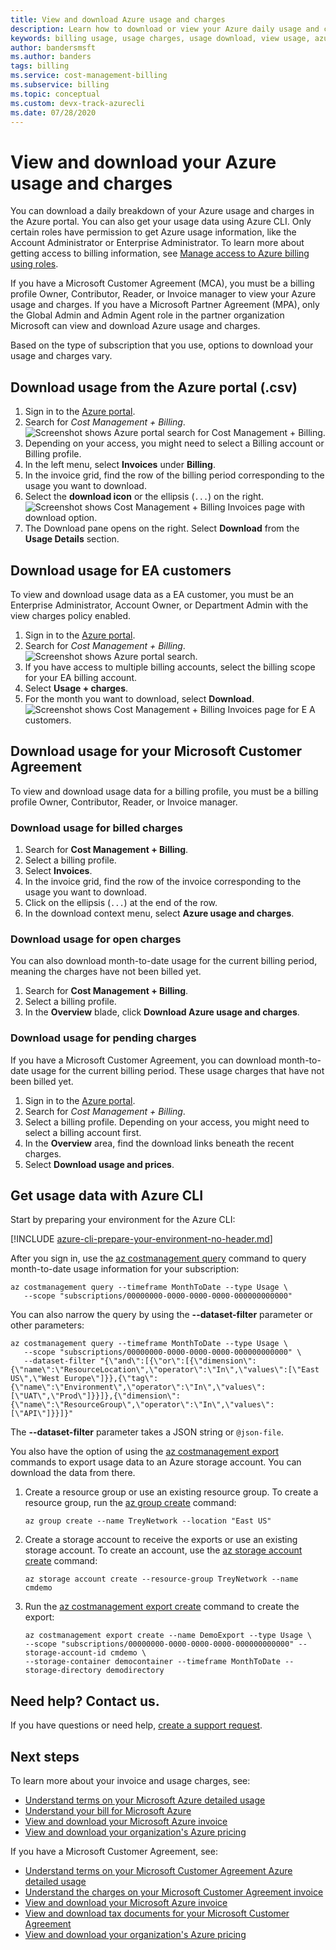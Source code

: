 ```yaml
---
title: View and download Azure usage and charges
description: Learn how to download or view your Azure daily usage and charges, and see additional available resources.
keywords: billing usage, usage charges, usage download, view usage, azure invoice, azure usage
author: bandersmsft
ms.author: banders
tags: billing
ms.service: cost-management-billing
ms.subservice: billing
ms.topic: conceptual
ms.custom: devx-track-azurecli
ms.date: 07/28/2020
---
```


# View and download your Azure usage and charges

You can download a daily breakdown of your Azure usage and charges in the Azure portal. You can also get your usage data using Azure CLI. Only certain roles have permission to get Azure usage information, like the Account Administrator or Enterprise Administrator. To learn more about getting access to billing information, see [Manage access to Azure billing using roles](../manage/manage-billing-access.md).

If you have a Microsoft Customer Agreement (MCA), you must be a billing profile Owner, Contributor, Reader, or Invoice manager to view your Azure usage and charges.  If you have a Microsoft Partner Agreement (MPA), only the Global Admin and Admin Agent role in the partner organization Microsoft can view and download Azure usage and charges.

Based on the type of subscription that you use, options to download your usage and charges vary.

## Download usage from the Azure portal (.csv)

1. Sign in to the [Azure portal](https://portal.azure.com).
1. Search for *Cost Management + Billing*.  
    ![Screenshot shows Azure portal search for Cost Management + Billing.](./media/download-azure-daily-usage/portal-cm-billing-search.png)
1. Depending on your access, you might need to select a Billing account or Billing profile.
1. In the left menu, select **Invoices** under **Billing**.
1. In the invoice grid, find the row of the billing period corresponding to the usage you want to download.
1. Select the **download icon** or the ellipsis (`...`) on the right.  
  ![Screenshot shows Cost Management + Billing Invoices page with download option.](./media/download-azure-daily-usage/download-usage-others.png)  
1. The Download pane opens on the right. Select **Download** from the **Usage Details** section.  

## Download usage for EA customers

To view and download usage data as a EA customer, you must be an Enterprise Administrator, Account Owner, or Department Admin with the view charges policy enabled.

1. Sign in to the [Azure portal](https://portal.azure.com).
1. Search for *Cost Management + Billing*.  
    ![Screenshot shows Azure portal search.](./media/download-azure-daily-usage/portal-cm-billing-search.png)
1. If you have access to multiple billing accounts, select the billing scope for your EA billing account.
1. Select **Usage + charges**.
1. For the month you want to download, select **Download**.  
    ![Screenshot shows Cost Management + Billing Invoices page for E A customers.](./media/download-azure-daily-usage/download-usage-ea.png)

## Download usage for your Microsoft Customer Agreement

To view and download usage data for a billing profile, you must be a billing profile Owner, Contributor, Reader, or Invoice manager.

### Download usage for billed charges

1. Search for **Cost Management + Billing**.
2. Select a billing profile.
3. Select **Invoices**.
4. In the invoice grid, find the row of the invoice corresponding to the usage you want to download.
5. Click on the ellipsis (`...`) at the end of the row.
6. In the download context menu, select **Azure usage and charges**.

### Download usage for open charges

You can also download month-to-date usage for the current billing period, meaning the charges have not been billed yet.

1. Search for **Cost Management + Billing**.
2. Select a billing profile.
3. In the **Overview** blade, click **Download Azure usage and charges**.

### Download usage for pending charges

If you have a Microsoft Customer Agreement, you can download month-to-date usage for the current billing period. These usage charges that have not been billed yet.

1. Sign in to the [Azure portal](https://portal.azure.com).
2. Search for *Cost Management + Billing*.
3. Select a billing profile. Depending on your access, you might need to select a billing account first.
4. In the **Overview** area, find the download links beneath the recent charges.
5. Select **Download usage and prices**.

## Get usage data with Azure CLI

Start by preparing your environment for the Azure CLI:

[!INCLUDE [azure-cli-prepare-your-environment-no-header.md](../../../includes/azure-cli-prepare-your-environment-no-header.md)]

After you sign in, use the [az costmanagement query](/cli/azure/costmanagement#az_costmanagement_query) command to query month-to-date usage information for your subscription:

```azurecli
az costmanagement query --timeframe MonthToDate --type Usage \
   --scope "subscriptions/00000000-0000-0000-0000-000000000000"
```

You can also narrow the query by using the **--dataset-filter** parameter or other parameters:

```azurecli
az costmanagement query --timeframe MonthToDate --type Usage \
   --scope "subscriptions/00000000-0000-0000-0000-000000000000" \
   --dataset-filter "{\"and\":[{\"or\":[{\"dimension\":{\"name\":\"ResourceLocation\",\"operator\":\"In\",\"values\":[\"East US\",\"West Europe\"]}},{\"tag\":{\"name\":\"Environment\",\"operator\":\"In\",\"values\":[\"UAT\",\"Prod\"]}}]},{\"dimension\":{\"name\":\"ResourceGroup\",\"operator\":\"In\",\"values\":[\"API\"]}}]}"
```

The **--dataset-filter** parameter takes a JSON string or `@json-file`.

You also have the option of using the [az costmanagement export](/cli/azure/costmanagement/export) commands to export usage data to an Azure storage account. You can download the data from there.

1. Create a resource group or use an existing resource group. To create a resource group, run the [az group create](/cli/azure/group#az_group_create) command:

   ```azurecli
   az group create --name TreyNetwork --location "East US"
   ```

1. Create a storage account to receive the exports or use an existing storage account. To create an account, use the [az storage account create](/cli/azure/storage/account#az_storage_account_create) command:

   ```azurecli
   az storage account create --resource-group TreyNetwork --name cmdemo
   ```

1. Run the [az costmanagement export create](/cli/azure/costmanagement/export#az_costmanagement_export_create) command to create the export:

   ```azurecli
   az costmanagement export create --name DemoExport --type Usage \
   --scope "subscriptions/00000000-0000-0000-0000-000000000000" --storage-account-id cmdemo \
   --storage-container democontainer --timeframe MonthToDate --storage-directory demodirectory
   ```

## Need help? Contact us.

If you have questions or need help, [create a support request](https://go.microsoft.com/fwlink/?linkid=2083458).

## Next steps

To learn more about your invoice and usage charges, see:

- [Understand terms on your Microsoft Azure detailed usage](understand-usage.md)
- [Understand your bill for Microsoft Azure](review-individual-bill.md)
- [View and download your Microsoft Azure invoice](download-azure-invoice.md)
- [View and download your organization's Azure pricing](../manage/ea-pricing.md)

If you have a Microsoft Customer Agreement, see:

- [Understand terms on your Microsoft Customer Agreement Azure detailed usage](mca-understand-your-usage.md)
- [Understand the charges on your Microsoft Customer Agreement invoice](review-customer-agreement-bill.md)
- [View and download your Microsoft Azure invoice](download-azure-invoice.md)
- [View and download tax documents for your Microsoft Customer Agreement](mca-download-tax-document.md)
- [View and download your organization's Azure pricing](../manage/ea-pricing.md)
